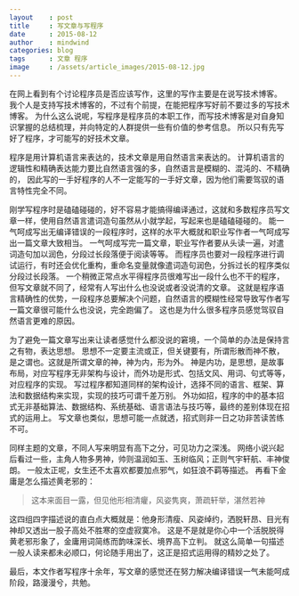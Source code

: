 ```yaml
---
layout    : post
title     : 写文章与写程序
date      : 2015-08-12
author    : mindwind
categories: blog
tags      : 文章 程序
image     : /assets/article_images/2015-08-12.jpg
---
```



在网上看到有个讨论程序员是否应该写作，这里的写作主要是在说写技术博客。
我个人是支持写技术博客的，不过有个前提，在能把程序写好前不要过多的写技术博客。
为什么这么说呢，写程序是程序员的本职工作，而写技术博客是对自身知识掌握的总结梳理，并向特定的人群提供一些有价值的参考信息。
所以只有先写好了程序，才可能写的好技术文章。


程序是用计算机语言来表达的，技术文章是用自然语言来表达的。
计算机语言的逻辑性和精确表达能力要比自然语言强的多，自然语言是模糊的、混沌的、不精确的，
因此写的一手好程序的人不一定能写的一手好文章，因为他们需要驾驭的语言特性完全不同。

刚学写程序时是磕磕碰碰的，好不容易才能搞得编译通过，这就和多数程序员写文章一样，使用自然语言遣词造句虽然从小就学起，写起来也是磕磕碰碰的。
能一气呵成写出无编译错误的一段程序时，这样的水平大概就和职业写作者一气呵成写出一篇文章大致相当。
一气呵成写完一篇文章，职业写作者要从头读一遍，对遣词造句加以润色，分段过长段落便于阅读等等。
而程序员也要对一段程序进行调试运行，有时还会优化重构，重命名变量就像遣词造句润色，分拆过长的程序类似分段过长段落。
一个稍微正常点水平得程序员很难写出一段什么也不干的程序，但写文章就不同了，经常有人写出什么也没说或者没说清的文章。
这就是程序语言精确性的优势，一段程序总要解决个问题，自然语言的模糊性经常导致写作者写一篇文章很可能什么也没说，完全跑偏了。
这也是为什么很多程序员感觉驾驭自然语言更难的原因。

为了避免一篇文章写出来让读者感觉什么都没说的窘境，一个简单的办法是保持言之有物，表达思想。
思想不一定要主流或正，但关键要有，所谓形散而神不散，是之谓也。这就是所谓文章的神，神为内，形为外。
神是内功，是思想，是故事布局，对应写程序无非架构与设计，而外功是形式、包括文风、用词、句式等等，对应程序的实现。
写过程序都知道同样的架构设计，选择不同的语言、框架、算法和数据结构来实现，实现的技巧可谓千差万别。
外功如招，程序的中的基本招式无非基础算法、数据结构、系统基础、语言语法与技巧等，最终的差别体现在招式的运用上。
写文章也类似，思想可能一点就透，招式则非一日之功非苦读苦练不可。

同样主题的文章，不同人写来明显有高下之分，可见功力之深浅。
网络小说兴起后看过一些，主角人物多男神，帅则温润如玉、玉树临风；正则气宇轩航、丰神俊朗。
一般太正呢，女生还不太喜欢都要加点邪气，如狂浪不羁等描述。
再看下金庸是怎么描述黄老邪的：

 > 这本来面目一露，但见他形相清癯，风姿隽爽，萧疏轩举，湛然若神

这四组四字描述说的直白点大概就是：他身形清瘦、风姿绰约，洒脱轩昂、目光有神却又透出一股子高处不胜寒的空虚寂寞冷。
这是不是就是你心中一个活脱脱得黄老邪形象了，金庸用词简练而韵味深长、境界高下立判。
就这么简单一句描述一般人读来都未必顺口，何论随手用出了，这正是招式运用得的精妙之处了。


最后，本文作者写程序十余年，写文章的感觉还在努力解决编译错误一气未能呵成阶段，路漫漫兮，共勉。
